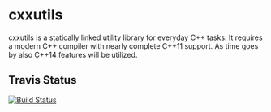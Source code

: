 cxxutils
========

cxxutils is a statically linked utility library for everyday C++ tasks.
It requires a modern C++ compiler with nearly complete C++11 support.
As time goes by also C++14 features will be utilized.

Travis Status
-------------

[![Build Status](https://travis-ci.org/autinitysystems/cxxutils.svg?branch=master)](https://travis-ci.org/autinitysystems/cxxutils)
